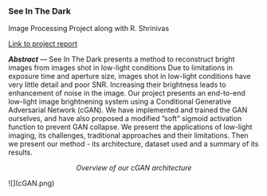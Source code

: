 ﻿---
layout: page
permalink: /see_in_the_dark
---

### See In The Dark
Image Processing Project along with R. Shrinivas

[Link to project report](https://drive.google.com/file/d/197rulD8Zi53JZjOPDQwWhbxyBgTdWtoS/view?usp=sharing)

***Abstract*** — See In The Dark presents a method to reconstruct bright images from images shot in low-light conditions Due to limitations in exposure time and aperture size, images shot in low-light conditions have very little detail and poor SNR. Increasing their brightness leads to enhancement of noise in the image. Our project presents an end-to-end low-light image brightnening system using a Conditional Generative Adversarial Network (cGAN). We have implemented and trained the GAN ourselves, and have also proposed a modified ”soft” sigmoid activation function to prevent GAN collapse. We present the applications of low-light imaging, its challenges, traditional approaches and their limitations. Then we present our method - its architecture, dataset used and a summary of its results.
<p align="center"><em>Overview of our cGAN architecture</em></p>
![](cGAN.png)